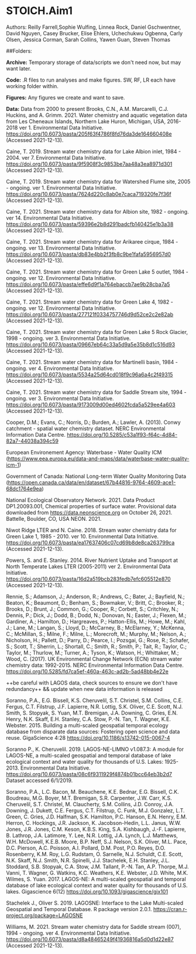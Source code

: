 # STOICH.Aim1

Authors: Reilly Farrell,Sophie Wulfing, Linnea Rock, Daniel Gschwentner, David Nguyen, Casey Brucker, Elise Ehlers, Uchechukwu Ogbenna, Carly Olsen, Jessica Corman, Sarah Collins, Yawen Guan, Steven Thomas

##Folders:

**Archive:** Temporary storage of data/scripts we don't need now, but may want later.

**Code:** .R files to run analyses and make figures. SW, RF, LR each have working folder within.

**Figures:** Any figures we create and want to save. 

**Data:**  Data from 2000 to present 
Brooks, C.N., A.M. Marcarelli, C.J. Huckins, and A. Grimm. 2021. Water chemistry and aquatic vegetation data from Les Cheneaux Islands, Northern Lake Huron, Michigan, USA, 2016-2018 ver 1. Environmental Data Initiative. https://doi.org/10.6073/pasta/205f63f4786f8fd76da3de164660408e (Accessed 2021-12-13).
 
Caine, T. 2019. Stream water chemistry data for Lake Albion inlet, 1984 - 2004. ver 7. Environmental Data Initiative. https://doi.org/10.6073/pasta/9f5908f3c9853be7aa48a3ea8971d301 (Accessed 2021-12-13).

Caine, T. 2019. Stream water chemistry data for Watershed Flume site, 2005 - ongoing. ver 1. Environmental Data Initiative. https://doi.org/10.6073/pasta/7624d220c8ab0e7caca719320fe7f36f (Accessed 2021-12-13).
     
Caine, T. 2021. Stream water chemistry data for Albion site, 1982 - ongoing. ver 14. Environmental Data Initiative. https://doi.org/10.6073/pasta/59396e2b8d291badcfb140425e1b3a38 (Accessed 2021-12-13).

Caine, T. 2021. Stream water chemistry data for Arikaree cirque, 1984 - ongoing. ver 13. Environmental Data Initiative. https://doi.org/10.6073/pasta/db83e4bb2f3fb8c9be1fafa5956957d0 (Accessed 2021-12-13).
   
Caine, T. 2021. Stream water chemistry data for Green Lake 5 outlet, 1984 - ongoing. ver 12. Environmental Data Initiative. https://doi.org/10.6073/pasta/effe6d9f1a764ebaccb7ae9b28cba7a5 (Accessed 2021-12-13).

Caine, T. 2021. Stream water chemistry data for Green Lake 4, 1982 - ongoing. ver 12. Environmental Data Initiative. https://doi.org/10.6073/pasta/277121f0334757746d9d52ce2c2e82ab (Accessed 2021-12-13).

Caine, T. 2021. Stream water chemistry data for Green Lake 5 Rock Glacier, 1998 - ongoing. ver 3. Environmental Data Initiative. https://doi.org/10.6073/pasta/09667eb64c33a5d9a5e35b8d1c516d93 (Accessed 2021-12-13).
 
Caine, T. 2021. Stream water chemistry data for Martinelli basin, 1984 - ongoing. ver 4. Environmental Data Initiative. https://doi.org/10.6073/pasta/5534a25d64cd018f9c96a6a4c2f49315 (Accessed 2021-12-13).

Caine, T. 2021. Stream water chemistry data for Saddle Stream site, 1994 - ongoing. ver 3. Environmental Data Initiative. https://doi.org/10.6073/pasta/9173009d00ed4602fcda5a529ee4a603 (Accessed 2021-12-13).

Cooper, D.M.; Evans, C.; Norris, D.; Burden, A.; Lawler, A. (2013). Conwy catchment - spatial water chemistry dataset. NERC Environmental Information Data Centre. https://doi.org/10.5285/c53a1f93-f64c-4d84-82a7-44038a394c59

European Environement Agency: Waterbase - Water Quality ICM (https://www.eea.europa.eu/data-and-maps/data/waterbase-water-quality-icm-1)

Government of Canada: National Long-term Water Quality Monitoring Data (https://open.canada.ca/data/en/dataset/67b44816-9764-4609-ace1-68dc1764e9ea)

National Ecological Observatory Network. 2021. Data Product DP1.20093.001, Chemical properties of surface water. Provisional data downloaded from https://data.neonscience.org on October 26, 2021. Battelle, Boulder, CO, USA NEON. 2021.

Niwot Ridge LTER and N. Caine. 2018. Stream water chemistry data for Green Lake 1, 1985 - 2010. ver 10. Environmental Data Initiative. https://doi.org/10.6073/pasta/ea17637406c07cd69b8de8ca263799ca (Accessed 2021-12-13).

Powers, S. and E. Stanley. 2014. River Nutrient Uptake and Transport at North Temperate Lakes LTER (2005-2011) ver 2. Environmental Data Initiative. https://doi.org/10.6073/pasta/16d2a519bcb283fedb7efc605512e870 (Accessed 2021-12-13).
 
Rennie, S.; Adamson, J.; Anderson, R.; Andrews, C.; Bater, J.; Bayfield, N.; Beaton, K.; Beaumont, D.; Benham, S.; Bowmaker, V.; Britt, C.; Brooker, R.; Brooks, D.; Brunt, J.; Common, G.; Cooper, R.; Corbett, S.; Critchley, N.; Dennis, P.; Dick, J.; Dodd, B.; Dodd, N.; Donovan, N.; Easter, J.; Flexen, M.; Gardiner, A.; Hamilton, D.; Hargreaves, P.; Hatton-Ellis, M.; Howe, M.; Kahl, J.; Lane, M.; Langan, S.; Lloyd, D.; McCarney, B.; McElarney, Y.; McKenna, C.; McMillan, S.; Milne, F.; Milne, L.; Morecroft, M.; Murphy, M.; Nelson, A.; Nicholson, H.; Pallett, D.; Parry, D.; Pearce, I.; Pozsgai, G.; Rose, R.; Schafer, S.; Scott, T.; Sherrin, L.; Shortall, C.; Smith, R.; Smith, P.; Tait, R.; Taylor, C.; Taylor, M.; Thurlow, M.; Turner, A.; Tyson, K.; Watson, H.; Whittaker, M.; Wood, C. (2017). UK Environmental Change Network (ECN) stream water chemistry data: 1992-2015. NERC Environmental Information Data Centre. https://doi.org/10.5285/fd7ca5ef-460a-463c-ad2b-5ad48bb4e22e
 
++be careful with LAGOS data, check sources to ensure we don't have redundancy++ && update when new data information is released 

Soranno, P.A., E.G. Bissell, K.S. Cheruvelil, S.T. Christel, S.M. Collins, C.E. Fergus, C.T. Filstrup, J.F. Lapierre, N.R. Lottig, S.K. Oliver, C.E. Scott, N.J. Smith, S. Stopyak, S. Yuan, M.T. Bremigan, J.A. Downing, C. Gries, E.N. Henry, N.K. Skaff, E.H. Stanley, C.A. Stow, P.-N. Tan, T. Wagner, K.E. Webster. 2015. Building a multi-scaled geospatial temporal ecology database from disparate data sources: Fostering open science and data reuse. GigaScience 4:28  https://doi.org/10.1186/s13742-015-0067-4

Soranno P., K. Cheruvelil. 2019. LAGOS-NE-LIMNO v1.087.3: A module for LAGOS-NE, a multi-scaled geospatial and temporal database of lake ecological context and water quality for thousands of U.S. Lakes: 1925-2013. Environmental Data Initiative.
https://doi.org/10.6073/pasta/08c6f9311929f4874b01bcc64eb3b2d7  Dataset accessed 6/1/2019.

Soranno, P.A., L.C. Bacon, M. Beauchene, K.E. Bednar, E.G. Bissell, C.K. Boudreau, M.G. Boyer, M.T. Bremigan, S.R. Carpenter, J.W. Carr, K.S. Cheruvelil, S.T. Christel, M. Claucherty, S.M. Collins, J.D. Conroy, J.A. Downing, J. Dukett, C.E. Fergus, C.T. Filstrup, C. Funk, M.J. Gonzalez, L.T. Green, C. Gries, J.D. Halfman, S.K. Hamilton, P.C. Hanson, E.N. Henry, E.M. Herron, C. Hockings, J.R. Jackson, K. Jacobson-Hedin, L.L. Janus, W.W. Jones, J.R. Jones, C.M. Keson, K.B.S. King, S.A. Kishbaugh, J.-F. Lapierre, B. Lathrop, J.A. Latimore, Y. Lee, N.R. Lottig, J.A. Lynch, L.J. Matthews, W.H. McDowell, K.E.B. Moore, B.P. Neff, S.J. Nelson, S.K. Oliver, M.L. Pace, D.C. Pierson, A.C. Poisson, A.I. Pollard, D.M. Post, P.O. Reyes, D.O. Rosenberry, K.M. Roy, L.G. Rudstam, O. Sarnelle, N.J. Schuldt, C.E. Scott, N.K. Skaff, N.J. Smith, N.R. Spinelli, J.J. Stachelek, E.H. Stanley, J.L. Stoddard, S.B. Stopyak, C.A. Stow, J.M. Tallant, P.-N. Tan, A.P. Thorpe, M.J. Vanni, T. Wagner, G. Watkins, K.C. Weathers, K.E. Webster, J.D. White, M.K. Wilmes, S. Yuan. 2017. LAGOS-NE: A multi-scaled geospatial and temporal database of lake ecological context and water quality for thousands of U.S. lakes. Gigascience 6(12)  https://doi.org/10.1093/gigascience/gix101

Stachelek J., Oliver S. 2019. LAGOSNE: Interface to the Lake Multi-scaled Geospatial and Temporal Database. R package version 2.0.1.
https://cran.r-project.org/package=LAGOSNE

Williams, M. 2021. Stream water chemistry data for Saddle stream (007), 1994 - ongoing. ver 4. Environmental Data Initiative. https://doi.org/10.6073/pasta/d8a48465249f41936816a5d0d1d22e87 (Accessed 2021-12-13).
  
